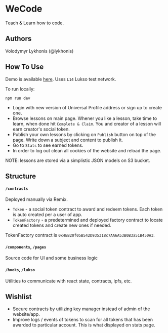 # WeCode

Teach &amp; Learn how to code.

## Authors

Volodymyr Lykhonis (@lykhonis)

## How To Use

Demo is available [here](https://lukso-hack-we-code.vercel.app/). Uses `L14` Lukso test network.

To run locally:
```
npm run dev
```

- Login with new version of Universal Profile address or sign up to create one.
- Browse lessons on main page. Whener you like a lesson, take time to learn, when done hit `Complete & Claim`. You and creator of a lesson will earn creator's social token.
- Publish your own lessons by clicking on `Publish` button on top of the page. Write down a subject and content to publish it.
- Go to `Stats` to see earned tokens.
- In order to log out clean all cookies of the website and reload the page.

NOTE: lessons are stored via a simplistic JSON models on S3 bucket.

## Structure

#### `/contracts`

Deployed manually via Remix.

- `Token` - a social token contract to award and redeem tokens. Each token is auto created per a user of app.
- `TokenFactory` - a predetermined and deployed factory contract to locate created tokens and create new ones if needed.

TokenFactory contract is `0x4EB20f05B542D935318c7AA6A53B0B3a51B450A3`.

#### `/components`, `/pages`

Source code for UI and some business logic

#### `/hooks`, `/lukso`

Utilities to communicate with react state, contracts, ipfs, etc.

## Wishlist

- Secure contracts by utilizing key manager instead of admin of the website/app.
- Improve logs / events of tokens to scan for all tokens that has been awarded to particular account. This is what displayed on stats page.
